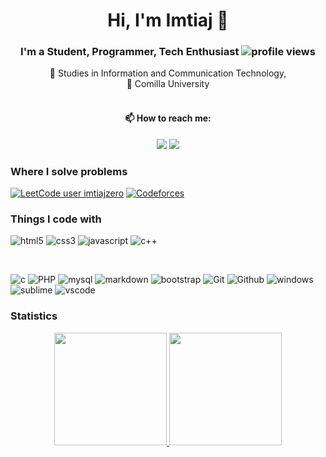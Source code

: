 # <h1 align="center">Hi, I'm Imtiaj 👋  </h1>
###  <div align="center"> I'm a Student, Programmer, Tech Enthusiast  ![profile views](https://komarev.com/ghpvc/?username=imtiajzero&color=red) </div>
 <div align="center"> 🔭 Studies in Information and Communication Technology, </div>
 <div align="center"> 🔭 Comilla University </div>
 <br>
<h4 align="center">📫 How to reach me: </h4>
<p align="center">
<a href="https://www.linkedin.com/in/imtiaj-aurpon-24a8b6286/"><img src="https://img.shields.io/badge/-Imtiaj%20Aurpon-0077B5?style=flat&logo=Linkedin&logoColor=white"/></a>
<a href="mailto:imtiajaurpon@gmail.com"><img src="https://img.shields.io/badge/-imtiajaurpon@gmail.com-D14836?style=flat&logo=Gmail&logoColor=white"/></a>
</p>

### Where I solve problems

[![LeetCode user imtiajzero](https://img.shields.io/badge/dynamic/json?style=plastic&labelColor=black&color=%23ffa116&label=Leetcode&query=solvedOverTotal&url=https%3A%2F%2Fleetcode-badge.vercel.app%2Fapi%2Fusers%2Fsaiful70&logo=leetcode&logoColor=yellow)](https://leetcode.com/imtiaj.zero/)
[![Codeforces](https://cp-logo.vercel.app/codeforces/imtiaj.zero?logo=true)](https://codeforces.com/profile/imtiaj.zero)

### Things I code with

![html5](https://img.shields.io/badge/HTML5-E34F26?style=for-the-badge&logo=html5&logoColor=white)
![css3](https://img.shields.io/badge/CSS3-1572B6?style=for-the-badge&logo=css3&logoColor=white)
![javascript](https://img.shields.io/badge/JavaScript-F7DF1E?style=for-the-badge&logo=javascript&logoColor=black)
![c++](https://img.shields.io/badge/C%2B%2B-00599C?style=for-the-badge&logo=c%2B%2B&logoColor=white)

<br>

![c](https://img.shields.io/badge/C-00599C?style=for-the-badge&logo=c&logoColor=white)
![PHP](https://img.shields.io/badge/php-%23777BB4.svg?style=for-the-badge&logo=php&logoColor=white)
![mysql](https://img.shields.io/badge/MySQL-00000F?style=for-the-badge&logo=mysql&logoColor=white)
![markdown](https://img.shields.io/badge/Markdown-000000?style=for-the-badge&logo=markdown&logoColor=white)
![bootstrap](https://img.shields.io/badge/Bootstrap-563D7C?style=for-the-badge&logo=bootstrap&logoColor=white)
![Git](https://img.shields.io/badge/Git-F05032?style=for-the-badge&logo=git&logoColor=white)
![Github](https://img.shields.io/badge/github%20-%23121011.svg?&style=for-the-badge&logo=github&logoColor=white)
![windows](https://img.shields.io/badge/Windows-0078D6?style=for-the-badge&logo=windows&logoColor=white)
![sublime](https://img.shields.io/badge/sublime_text%20-%23575757.svg?&style=for-the-badge&logo=sublime-text&logoColor=important)
![vscode](https://img.shields.io/badge/Visual%20Studio-5C2D91.svg?&style=for-the-badge&logo=visual-studio&logoColor=white)

### Statistics
<p align="center">
<a href="https://github.com/saiful-70">
  <img height="180em" src="https://github-readme-stats-eight-theta.vercel.app/api?username=imtiajzero&show_icons=true&theme=algolia&include_all_commits=true&count_private=true"/>
  <img height="180em" src="https://github-readme-stats-eight-theta.vercel.app/api/top-langs/?username=imtiajzero&layout=compact&langs_count=8&theme=algolia"/>
</a>
</p>
